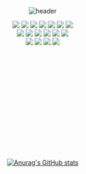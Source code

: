 <div align= "center">

![header](https://capsule-render.vercel.app/api?type=rounded&color=gradient&height=170&section=header&text=jinseob's%20Github%20&fontSize=50&animation=twinkling&&desc=Welcome!&descAlign=67&descAlignY=70)


<div>
	<img src="https://img.shields.io/badge/HTML5-E34F26?style=flat&logo=HTML5&logoColor=white" />
	<img src="https://img.shields.io/badge/CSS3-1572B6?style=flat&logo=CSS3&logoColor=white" />
  	<img src="https://img.shields.io/badge/JavaScript-F7DF1E?style=flat&logo=Javascript&logoColor=white" />
  	<img src="https://img.shields.io/badge/ReactJS-61DAFB?style=flat&logo=React&logoColor=white" />
   	<img src="https://img.shields.io/badge/NextJS-0A0A2A?style=flat&logo=Next.js&logoColor=white" />
	<img src="https://img.shields.io/badge/Gatsby-663399?style=flat&logo=gatsby&logoColor=white" />
 	<img src="https://img.shields.io/badge/Vue.js-4FC08D?style=flat&logo=vue.js&logoColor=white" />
</div>
<div>
	<img src="https://img.shields.io/badge/Styled Components-DB7093?style=flat&logo=styledcomponents&logoColor=white" />
	<img src="https://img.shields.io/badge/React Query-FF4154?style=flat&logo=reactquery&logoColor=white" />
	<img src="https://img.shields.io/badge/React Router-CA4245?style=flat&logo=reactrouter&logoColor=white" />
 	<img src="https://img.shields.io/badge/React Hook Form-EC5990?style=flat&logo=reacthookform&logoColor=white" />
   	<img src="https://img.shields.io/badge/Recoil-3578E5?style=flat&logo=recoil&logoColor=white" />
	<img src="https://img.shields.io/badge/Redux-3764ABC?style=flat&logo=redux&logoColor=white" />
</div>
<div>
	<img src="https://img.shields.io/badge/TailwindCss-06B6D4?style=flat&logo=tailwindcss&logoColor=white" />
	<img src="https://img.shields.io/badge/Notion-000000?style=flat&logo=notion&logoColor=white" />
       	<img src="https://img.shields.io/badge/Github-181717?style=flat&logo=github&logoColor=white" />
	<img src="https://img.shields.io/badge/macOS-000000?style=flat&logo=Apple&logoColor=white" />
</div>

<br>
<br>
<br>
<br>
<br>
<br>
<br>
<br>
<br>
<br>
<br>
<br>
<br>
<br>


[![Anurag's GitHub stats](https://github-readme-stats.vercel.app/api?username=seovee&hide_title=true)](https://github.com/anuraghazra/github-readme-stats)




</div>
